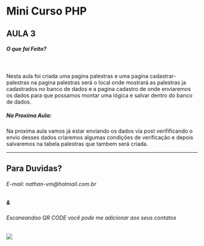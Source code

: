 Mini Curso PHP 
===========

AULA 3
------

<h5>O que foi Feito?</h5>
<br>
<p>Nesta aula foi criada uma pagina palestras e uma pagina cadastrar-palestras na pagina palestras será o local onde mostrará as palestras ja cadastrados no banco de dados e a pagina cadastro de onde enviaremos os dados para que possamos montar uma lógica e salvar dentro do banco de dados.</p>

<h5>Na Proxima Aula:</h5>
<p>Na proxima aula vamos já estar enviando os dados via post verifificando o envio desses dados criaremos algumas condições de verificação e depois salvaremos na tabela palestras que tambem será criada.</p>

<hr>

Para Duvidas?
-------------

<h6>E-mail: nathan-vm@hotmail.com.br</h6>

<h5>&</h5>

<h6>Escaneandoo QR CODE você pode me adicionar aos seus contatos</h6>
<img src="https://i.imgur.com/lnWtD7l.png">



